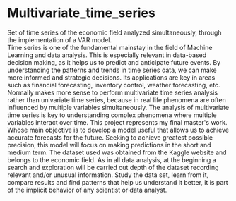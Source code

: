 # Multivariate_time_series

Set of time series of the economic field analyzed simultaneously, through the implementation of a VAR model.<br>
Time series is one of the fundamental mainstay in the field of Machine Learning and data analysis. This is
especially relevant in data-based decision making, as it helps us to predict and anticipate future events. By understanding the patterns and trends in
time series data, we can make more informed and strategic decisions. 
Its applications are key in areas such as financial forecasting, inventory control, weather forecasting, etc. Normally makes more sense to perform multivariate time series analysis rather than univariate time series, because in real life phenomena are often influenced by multiple variables simultaneously. The analysis of multivariate time series is key to understanding complex phenomena where multiple variables interact over time. 
This project represents my final master's work. Whose main objective is to develop a model
useful that allows us to achieve accurate forecasts for the future. Seeking to achieve
greatest possible precision, this model will focus on making predictions in the short and
medium term.
The dataset used was obtained from the Kaggle website and belongs to the economic field.
As in all data analysis, at the beginning a search and exploration will be carried out
depth of the dataset recording relevant and/or unusual information. Study
the data set, learn from it, compare results and find patterns that
help us understand it better, it is part of the implicit behavior of any
scientist or data analyst.


